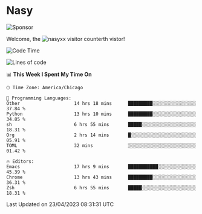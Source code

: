 # Nasy

<!--
<p align="center">
<img height="200" src="https://github-readme-stats.vercel.app/api?username=nasyxx&count_private=true&show_icons=true&theme=dracula&include_all_commits=true"/>
<img height="200" src="https://github-readme-stats.vercel.app/api/top-langs/?username=nasyxx&theme=dracula&hide=html,jupyter+notebook&count_private=true&show_icons=true"/>
</p>

  
----------------
-->

![Sponsor](https://img.shields.io/static/v1.svg?label=Sponsor&message=%E2%9D%A4&logo=GitHub&style=flat&color=pink)
 
Welcome, the ![nasyxx visitor counter](https://count.getloli.com/get/@nasyxx?theme=rule34)th vistor!
 
<!--START_SECTION:waka-->
![Code Time](http://img.shields.io/badge/Code%20Time-3%2C437%20hrs%2021%20mins-blue)

![Lines of code](https://img.shields.io/badge/From%20Hello%20World%20I%27ve%20Written-6.2%20million%20lines%20of%20code-blue)

📊 **This Week I Spent My Time On** 

```text
🕑︎ Time Zone: America/Chicago

💬 Programming Languages: 
Other                    14 hrs 18 mins      █████████░░░░░░░░░░░░░░░░   37.84 % 
Python                   13 hrs 10 mins      █████████░░░░░░░░░░░░░░░░   34.85 % 
sh                       6 hrs 55 mins       █████░░░░░░░░░░░░░░░░░░░░   18.31 % 
Org                      2 hrs 14 mins       █░░░░░░░░░░░░░░░░░░░░░░░░   05.91 % 
TOML                     32 mins             ░░░░░░░░░░░░░░░░░░░░░░░░░   01.42 % 

🔥 Editors: 
Emacs                    17 hrs 9 mins       ███████████░░░░░░░░░░░░░░   45.39 % 
Chrome                   13 hrs 43 mins      █████████░░░░░░░░░░░░░░░░   36.31 % 
Zsh                      6 hrs 55 mins       █████░░░░░░░░░░░░░░░░░░░░   18.31 % 
```


 Last Updated on 23/04/2023 08:31:31 UTC
<!--END_SECTION:waka-->

<!-- ![visitors](https://visitor-badge.laobi.icu/badge?page_id=nasyxx.nasyxx) -->

